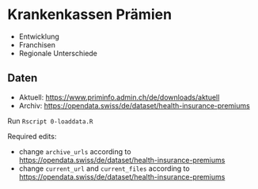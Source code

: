# Krankenkassen Prämien

- Entwicklung
- Franchisen
- Regionale Unterschiede

## Daten

* Aktuell: https://www.priminfo.admin.ch/de/downloads/aktuell
* Archiv: https://opendata.swiss/de/dataset/health-insurance-premiums

Run `Rscript 0-loaddata.R`

Required edits:

* change `archive_urls` according to https://opendata.swiss/de/dataset/health-insurance-premiums
* change `current_url` and `current_files` according to https://opendata.swiss/de/dataset/health-insurance-premiums

